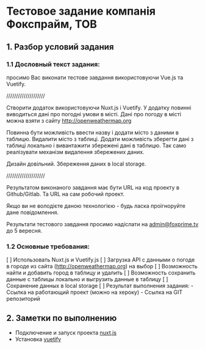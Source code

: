 # Тестовое задание компанія Фокспрайм, ТОВ

## 1. Разбор условий задания

 ### 1.1 Дословный текст задания:
 просимо Вас виконати тестове завдання використовуючи Vue.js та Vuetify.

 ////////////////////

 Створити додаток використовуючи Nuxt.js і Vuetify.
 У додатку повинні виводиться дані про погодні умови в місті.
 Дані про погоду в місті можна взяти з сайту http://openweathermap.org

 Повинна бути можливість ввести назву і додати місто з даними в таблицю.
 Видалити місто з таблиці.
 Додати можливість зберегти дані з таблиці локально і вивантажити збережені дані в таблицю.
 Так само реалізувати механізм видалення збережених даних.

 Дизайн довільний.
 Збереження даних в local storage.

 ////////////////////

 Результатом виконаного завдання має бути URL на код проекту в Github/Gitlab.
 Та URL на сам робочий проект.

 Якщо ви не володієте даною технологією - будь ласка проігноруйте дане повідомлення.

 Результати тестового завдання просимо надіслати на admin@foxprime.tv до 5 вересня.

 ### 1.2 Основные требования:
 [ ] Использовать Nuxt.js  и Vuetify.js
 [ ] Загрузка API с данными о погоде в городе из сайта (http://openweathermap.org) на выбор
 [ ] Возможность найти и добавить город в таблицу и удалить
 [ ] Возможность сохранить данные с таблицы локально и выгрузить данные в таблицу
 [ ] Сохранение данных в local storage
 [ ] Результат выполнения задания:
     - Ссылка на работающий проект (можно на хероку)
     - Ссылка на GIT репозиторий

## 2. Заметки по выполнению

 - Подключение и запуск проекта [nuxt.js](https://ru.nuxtjs.org/guides/get-started/installation)
 - Установка [vuetify](https://vuetifyjs.com/en/getting-started/quick-start/#nuxt-install)